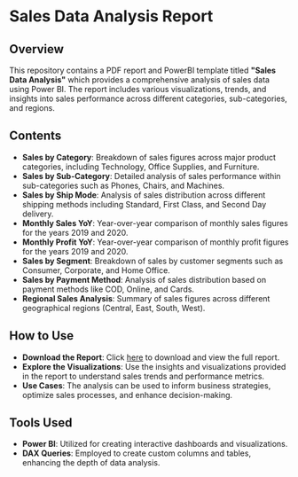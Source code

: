 # Sales Data Analysis Report

## Overview
This repository contains a PDF report and PowerBI template titled **"Sales Data Analysis"** which provides a comprehensive analysis of sales data using Power BI. The report includes various visualizations, trends, and insights into sales performance across different categories, sub-categories, and regions.

## Contents
- **Sales by Category**: Breakdown of sales figures across major product categories, including Technology, Office Supplies, and Furniture.
- **Sales by Sub-Category**: Detailed analysis of sales performance within sub-categories such as Phones, Chairs, and Machines.
- **Sales by Ship Mode**: Analysis of sales distribution across different shipping methods including Standard, First Class, and Second Day delivery.
- **Monthly Sales YoY**: Year-over-year comparison of monthly sales figures for the years 2019 and 2020.
- **Monthly Profit YoY**: Year-over-year comparison of monthly profit figures for the years 2019 and 2020.
- **Sales by Segment**: Breakdown of sales by customer segments such as Consumer, Corporate, and Home Office.
- **Sales by Payment Method**: Analysis of sales distribution based on payment methods like COD, Online, and Cards.
- **Regional Sales Analysis**: Summary of sales figures across different geographical regions (Central, East, South, West).

## How to Use
- **Download the Report**: Click [here](./sales%20data%20analysis.pdf) to download and view the full report.
- **Explore the Visualizations**: Use the insights and visualizations provided in the report to understand sales trends and performance metrics.
- **Use Cases**: The analysis can be used to inform business strategies, optimize sales processes, and enhance decision-making.

## Tools Used
- **Power BI**: Utilized for creating interactive dashboards and visualizations.
- **DAX Queries**: Employed to create custom columns and tables, enhancing the depth of data analysis.

